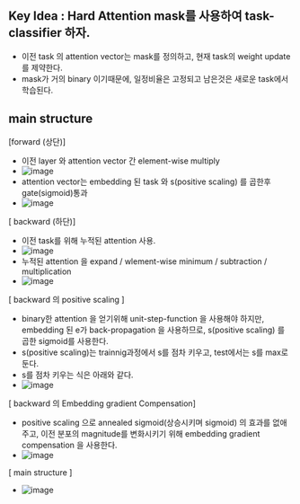 ## Key Idea : Hard Attention mask를 사용하여 task-classifier 하자.
- 이전 task 의 attention vector는 mask를 정의하고, 현재 task의 weight update를 제약한다.
- mask가 거의 binary 이기때문에, 일정비율은 고정되고 남은것은 새로운 task에서 학습된다.

## main structure

[forward (상단)] </br>
- 이전 layer 와 attention vector 간 element-wise multiply
- ![image](https://user-images.githubusercontent.com/98244339/167348658-d675da57-60ba-43e0-9684-6151ed95bfa6.png)
- attention vector는 embedding 된 task 와 s(positive scaling) 를 곱한후 gate(sigmoid)통과
- ![image](https://user-images.githubusercontent.com/98244339/167348623-784aedf5-4742-47e8-836e-78c7b03afc72.png)


[ backward (하단)] </br>
- 이전 task를 위해 누적된 attention 사용.
- ![image](https://user-images.githubusercontent.com/98244339/167348519-31e8cd05-c1cb-4eb6-bce8-c6f62815367f.png)
- 누적된 attention 을 expand / wlement-wise minimum / subtraction / multiplication
- ![image](https://user-images.githubusercontent.com/98244339/167348933-d456472a-1719-4028-ac26-15c24646bd07.png)

[ backward 의 positive scaling ]</br>
- binary한 attention 을 얻기위해 unit-step-function 을 사용해야 하지만, embedding 된 e가 back-propagation 을 사용하므로, s(positive scaling) 를 곱한 sigmoid를 사용한다. 
- s(positive scaling)는 trainnig과정에서 s를 점차 키우고, test에서는 s를 max로 둔다.
- s를 점차 키우는 식은 아래와 같다.
- ![image](https://user-images.githubusercontent.com/98244339/167350342-f99b6ccf-2424-4601-8722-da40bc29e511.png)

[ backward 의 Embedding gradient Compensation]</br>
- positive scaling 으로 annealed sigmoid(상승시키며 sigmoid) 의 효과를 없애주고, 이전 분포의 magnitude를 변화시키기 위해 embedding gradient compensation 을 사용한다. 
- ![image](https://user-images.githubusercontent.com/98244339/167351449-493fcca0-0532-4627-8e04-c7dfdd000355.png)


[ main structure ]</br>
- ![image](https://user-images.githubusercontent.com/98244339/167347943-2d2fdbff-6187-4a37-9fef-b7caa0c7bc12.png)

